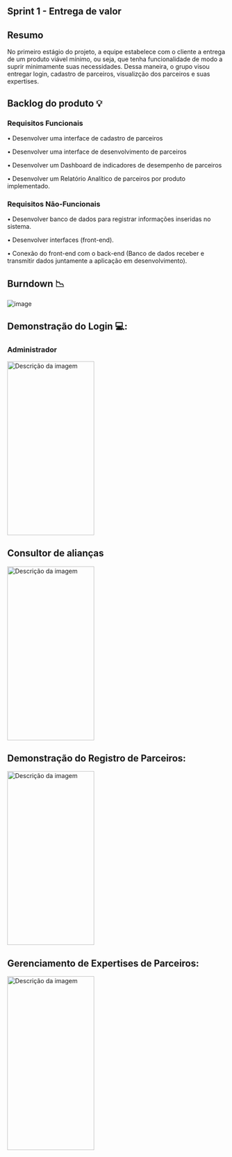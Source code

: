 ## Sprint 1 - Entrega de valor

## Resumo

<p> No primeiro estágio do projeto, a equipe estabelece com o cliente a entrega de um produto viável mínimo, ou seja, que tenha funcionalidade de modo a suprir minimamente suas necessidades. Dessa maneira, o grupo visou entregar login, cadastro de parceiros, visualizção dos parceiros e suas expertises.</p>

## Backlog do produto :bulb:
### Requisitos Funcionais
<p> •  Desenvolver uma interface de cadastro de parceiros </p>
<p> • Desenvolver uma interface de desenvolvimento de parceiros </p>
<p> • Desenvolver um Dashboard de indicadores de desempenho de parceiros </p>
<p> • Desenvolver um Relatório Analítico de parceiros por produto implementado. </p>

### Requisitos Não-Funcionais
<p> • Desenvolver banco de dados para registrar informações inseridas no sistema. </p>
<p> • Desenvolver interfaces (front-end). </p>
<p> • Conexão do front-end com o back-end (Banco de dados receber e transmitir dados juntamente a aplicação em desenvolvimento). </p>

## Burndown :chart_with_downwards_trend:
![image](https://github.com/4DeskGroup/API-2024.1/blob/main/docs/img/grafico-burndown.png)


## Demonstração do Login 💻:
### Administrador
<img src="https://github.com/4DeskGroup/API-2024.1/blob/main/docs/gifs%20-%20s1/login-adm.gif?raw=true" alt="Descrição da imagem" width="200" height="400">

## Consultor de alianças
<img src="https://github.com/4DeskGroup/API-2024.1/blob/main/docs/gifs%20-%20s1/consultor-lista-parceiros-atualizar-expertises.gif?raw=true" alt="Descrição da imagem" width="200" height="400">

## Demonstração do Registro de Parceiros:
<img src="https://github.com/4DeskGroup/API-2024.1/blob/main/docs/gifs%20-%20s1/registro-parceiro.gif?raw=true" alt="Descrição da imagem" width="200" height="400">

## Gerenciamento de Expertises de Parceiros:
<img src="https://github.com/4DeskGroup/API-2024.1/blob/main/docs/gifs%20-%20s1/adm-lista-de-parceiros-gerenciar-expertises.gif?raw=true" alt="Descrição da imagem" width="200" height="400">


